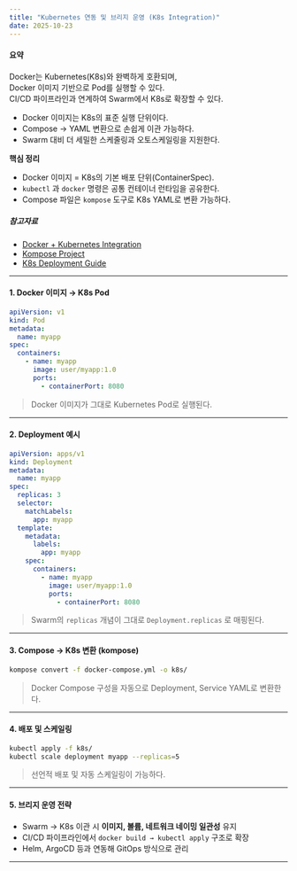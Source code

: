 ```yaml
---
title: "Kubernetes 연동 및 브리지 운영 (K8s Integration)"
date: 2025-10-23
---
```


#### 요약  
Docker는 Kubernetes(K8s)와 완벽하게 호환되며,  
Docker 이미지 기반으로 Pod를 실행할 수 있다.  
CI/CD 파이프라인과 연계하여 Swarm에서 K8s로 확장할 수 있다.  

* Docker 이미지는 K8s의 표준 실행 단위이다.
* Compose → YAML 변환으로 손쉽게 이관 가능하다.
* Swarm 대비 더 세밀한 스케줄링과 오토스케일링을 지원한다.

**핵심 정리**
- Docker 이미지 = K8s의 기본 배포 단위(ContainerSpec).  
- `kubectl` 과 `docker` 명령은 공통 컨테이너 런타임을 공유한다.  
- Compose 파일은 `kompose` 도구로 K8s YAML로 변환 가능하다.  

##### 참고자료
- [Docker + Kubernetes Integration](https://docs.docker.com/desktop/kubernetes/)
- [Kompose Project](https://kompose.io/)
- [K8s Deployment Guide](https://kubernetes.io/docs/concepts/workloads/controllers/deployment/)

---

#### 1. Docker 이미지 → K8s Pod
```yaml
apiVersion: v1
kind: Pod
metadata:
  name: myapp
spec:
  containers:
    - name: myapp
      image: user/myapp:1.0
      ports:
        - containerPort: 8080
```

> Docker 이미지가 그대로 Kubernetes Pod로 실행된다.

---

#### 2. Deployment 예시

```yaml
apiVersion: apps/v1
kind: Deployment
metadata:
  name: myapp
spec:
  replicas: 3
  selector:
    matchLabels:
      app: myapp
  template:
    metadata:
      labels:
        app: myapp
    spec:
      containers:
        - name: myapp
          image: user/myapp:1.0
          ports:
            - containerPort: 8080
```

> Swarm의 `replicas` 개념이 그대로 `Deployment.replicas` 로 매핑된다.

---

#### 3. Compose → K8s 변환 (kompose)

```bash
kompose convert -f docker-compose.yml -o k8s/
```

> Docker Compose 구성을 자동으로 Deployment, Service YAML로 변환한다.

---

#### 4. 배포 및 스케일링

```bash
kubectl apply -f k8s/
kubectl scale deployment myapp --replicas=5
```

> 선언적 배포 및 자동 스케일링이 가능하다.

---

#### 5. 브리지 운영 전략

* Swarm → K8s 이관 시 **이미지, 볼륨, 네트워크 네이밍 일관성** 유지
* CI/CD 파이프라인에서 `docker build → kubectl apply` 구조로 확장
* Helm, ArgoCD 등과 연동해 GitOps 방식으로 관리

---

